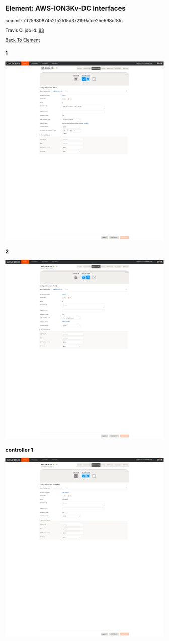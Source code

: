 ## Element: AWS-ION3Kv-DC Interfaces

commit: 7d2598087452152515d372199afce25e698cf8fc

Travis CI job id: [83](https://travis-ci.com/ebob9/travis-sandbox/builds/148074604)

[Back To Element](../README.md)

### 1
<img alt="1" src="1.png?raw=1" width="1110">
                
### 2
<img alt="1" src="2.png?raw=1" width="1110">
                
### controller 1
<img alt="1" src="controller 1.png?raw=1" width="1110">
                

